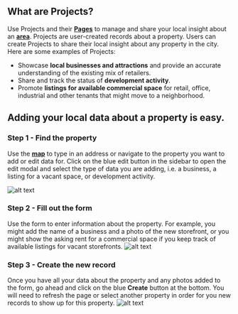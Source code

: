 ## What are Projects?

Use Projects and their [**Pages**](https://www.citiesense.com/projects/3287 "example of a project page") to manage and share your local insight about an [**area**](https://www.citiesense.com/docs/pages/02-Areas.md).
Projects are user-created records about a property. Users can create Projects to share their local insight about any property in the city. 
Here are some examples of Projects:
- Showcase **local businesses and attractions** and provide an accurate understanding of the existing mix of retailers. 
- Share and track the status of **development activity**.
- Promote **listings for available commercial space** for retail, office, industrial and other tenants that might move to a neighborhood.

## Adding your local data about a property is easy.

### Step 1 - Find the property
Use the [**map**](https://www.citiesense.com/cities/new-york-city "City Map") to type in an address or navigate to the property you want to add or edit data for. Click on the blue edit button in the sidebar to open the edit modal and select the type of data you are adding, i.e. a business, a listing for a vacant space, or development activity. 

![alt text](https://gifyu.com/image/Mw1J "Find the property you want to manage, and click the edit button.")

### Step 2 - Fill out the form
Use the form to enter information about the property. For example, you might add the name of a business and a photo of the new storefront, or you might show the asking rent for a commercial space if you keep track of available listings for vacant storefronts.
![alt text](https://gifyu.com/image/Mw1X "Fill out the form to add your local data.")

### Step 3 - Create the new record
Once you have all your data about the property and any photos added to the form, go ahead and click on the blue **Create** button at the bottom. You will need to refresh the page or select another property in order for you new records to show up for this property. 
![alt text](https://gifyu.com/image/Mw1P "Refresh the page to see your new record.")
